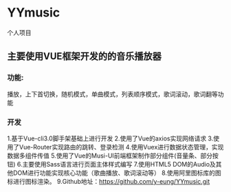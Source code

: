 # YYmusic
个人项目
## 主要使用VUE框架开发的的音乐播放器
### 功能:
播放，上下首切换，随机模式，单曲模式，列表顺序模式，歌词滚动，歌词翻等功能

### 开发
1.基于Vue-cli3.0脚手架基础上进行开发
2.使用了Vue的axios实现网络请求
3.使用了Vue-Router实现路由的跳转、登录检测
4.使用Vuex进行数据状态管理，实现数据多组件传值
5.使用了Vue的Musi-UI前端框架制作部分组件(音量条、部分按钮)
6.主要使用Sass语言进行页面主体样式编写
7.使用HTML5 DOM的Audio及其他DOM进行功能实现核心功能（歌曲播放、歌词滚动等）
8.使用阿里图标库的图标进行图标渲染。
9.Github地址：https://github.com/y-eung/YYmusic.git
